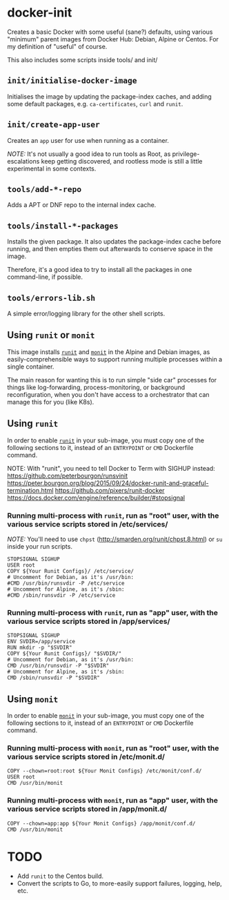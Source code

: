 # docker-init

Creates a basic Docker with some useful (sane?) defaults, using various "minimum" parent images from Docker Hub: Debian, Alpine or Centos.
For my definition of "useful" of course.

This also includes some scripts inside tools/ and init/

## `init/initialise-docker-image`

Initialises the image by updating the package-index caches, and adding some default packages, e.g. `ca-certificates`, `curl` and `runit`.

## `init/create-app-user`

Creates an `app` user for use when running as a container.

_NOTE:_ It's not usually a good idea to run tools as Root, as privilege-escalations keep getting discovered, and rootless mode is still a little experimental in some contexts.

## `tools/add-*-repo`

Adds a APT or DNF repo to the internal index cache.

## `tools/install-*-packages`

Installs the given package.
It also updates the package-index cache before running, and then empties them out afterwards to conserve space in the image.

Therefore, it's a good idea to try to install all the packages in one command-line, if possible.

## `tools/errors-lib.sh`

A simple error/logging library for the other shell scripts.

## Using `runit` or `monit`

This image installs [`runit`](http://smarden.org/runit/) and [`monit`](https://mmonit.com/monit/) in the Alpine and Debian images, as easily-comprehensible ways to support running multiple processes within a single container.

The main reason for wanting this is to run simple "side car" processes for things like log-forwarding, process-monitoring, or background reconfiguration, when you don't have access to a orchestrator that can manage this for you (like K8s).

## Using `runit`

In order to enable [`runit`](http://smarden.org/runit/) in your sub-image, you must copy one of the following sections to it, instead of an `ENTRYPOINT` or `CMD` Dockerfile command.

NOTE: With "runit", you need to tell Docker to Term with SIGHUP instead:
  https://github.com/peterbourgon/runsvinit
  https://peter.bourgon.org/blog/2015/09/24/docker-runit-and-graceful-termination.html
  https://github.com/pixers/runit-docker
  https://docs.docker.com/engine/reference/builder/#stopsignal


### Running multi-process with `runit`, run as "root" user, with the various service scripts stored in /etc/services/

_NOTE:_ You'll need to use `chpst` (http://smarden.org/runit/chpst.8.html) or `su` inside your run scripts.

```
STOPSIGNAL SIGHUP
USER root
COPY ${Your Runit Configs}/ /etc/service/
# Uncomment for Debian, as it's /usr/bin:
#CMD /usr/bin/runsvdir -P /etc/service
# Uncomment for Alpine, as it's /sbin:
#CMD /sbin/runsvdir -P /etc/service
```

### Running multi-process with `runit`, run as "app" user, with the various service scripts stored in /app/services/

```
STOPSIGNAL SIGHUP
ENV SVDIR=/app/service
RUN mkdir -p "$SVDIR"
COPY ${Your Runit Configs}/ "$SVDIR/"
# Uncomment for Debian, as it's /usr/bin:
CMD /usr/bin/runsvdir -P "$SVDIR"
# Uncomment for Alpine, as it's /sbin:
CMD /sbin/runsvdir -P "$SVDIR"
```

## Using `monit`

In order to enable [`monit`](https://mmonit.com/monit/) in your sub-image, you must copy one of the following sections to it, instead of an `ENTRYPOINT` or `CMD` Dockerfile command.

### Running multi-process with `monit`, run as "root" user, with the various service scripts stored in /etc/monit.d/

```
COPY --chown=root:root ${Your Monit Configs} /etc/monit/conf.d/
USER root
CMD /usr/bin/monit
```

### Running multi-process with `monit`, run as "app" user, with the various service scripts stored in /app/monit.d/

```
COPY --chown=app:app ${Your Monit Configs} /app/monit/conf.d/
CMD /usr/bin/monit
```

# TODO

- Add `runit` to the Centos build.
- Convert the scripts to Go, to more-easily support failures, logging, help, etc.

